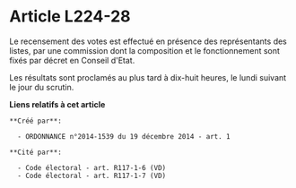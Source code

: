 # Article L224-28

Le recensement des votes est effectué en présence des représentants des listes, par une commission dont la composition et le
fonctionnement sont fixés par décret en Conseil d'Etat.

Les résultats sont proclamés au plus tard à dix-huit heures, le lundi suivant le jour du scrutin.

**Liens relatifs à cet article**

	**Créé par**:

	  - ORDONNANCE n°2014-1539 du 19 décembre 2014 - art. 1

	**Cité par**:

	  - Code électoral - art. R117-1-6 (VD)
	  - Code électoral - art. R117-1-7 (VD)
